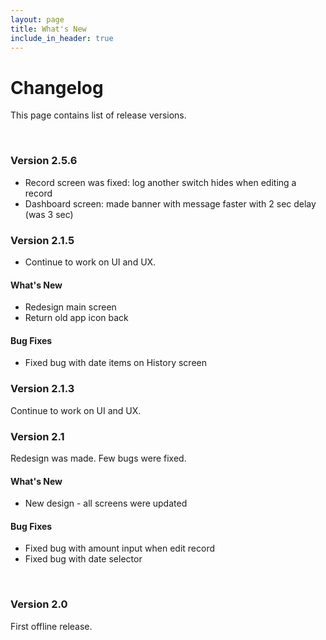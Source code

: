 ```yaml
---
layout: page
title: What's New
include_in_header: true
---
```


# Changelog
This page contains list of release versions.

<br>

### **Version 2.5.6**
- Record screen was fixed: log another switch hides when editing a record
- Dashboard screen: made banner with message faster with 2 sec delay (was 3 sec)

### **Version 2.1.5**
- Continue to work on UI and UX.

#### What's New
- Redesign main screen
- Return old app icon back

#### Bug Fixes
- Fixed bug with date items on History screen

### **Version 2.1.3**
Continue to work on UI and UX.

### **Version 2.1**
Redesign was made. Few bugs were fixed.

#### What's New
- New design - all screens were updated

#### Bug Fixes
- Fixed bug with amount input when edit record
- Fixed bug with date selector

<br>

### **Version 2.0**
First offline release.